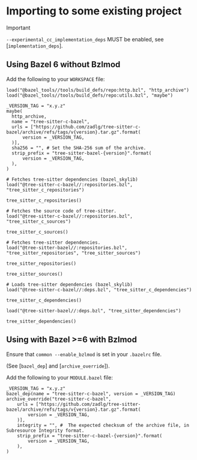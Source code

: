 # Importing to some existing project<a name="importing"></a>

> [!IMPORTANT]
> `--experimental_cc_implementation_deps` MUST be enabled, see [`implementation_deps`].

## Using Bazel 6 **without** Bzlmod<a name="bazel-6-no-bzlmod"></a>

Add the following to your `WORKSPACE` file:

```starlark
load("@bazel_tools//tools/build_defs/repo:http.bzl", "http_archive")
load("@bazel_tools//tools/build_defs/repo:utils.bzl", "maybe")

_VERSION_TAG = "x.y.z"
maybe(
  http_archive,
  name = "tree-sitter-c-bazel",
  urls = ["https://github.com/zadlg/tree-sitter-c-bazel/archive/refs/tags/v{version}.tar.gz".format(
      version = _VERSION_TAG,
  )],
  sha256 = "", # Set the SHA-256 sum of the archive.
  strip_prefix = "tree-sitter-bazel-{version}".format(
      version = _VERSION_TAG,
  ),
)

# Fetches tree-sitter dependencies (bazel_skylib)
load("@tree-sitter-c-bazel//:repositories.bzl", "tree_sitter_c_repositories")

tree_sitter_c_repositories()

# Fetches the source code of tree-sitter.
load("@tree-sitter-c-bazel//:repositories.bzl", "tree_sitter_c_sources")

tree_sitter_c_sources()

# Fetches tree-sitter dependencies.
load("@tree-sitter-bazel//:repositories.bzl", "tree_sitter_repositories", "tree_sitter_sources")

tree_sitter_repositories()

tree_sitter_sources()

# Loads tree-sitter dependencies (bazel_skylib)
load("@tree-sitter-c-bazel//:deps.bzl", "tree_sitter_c_dependencies")

tree_sitter_c_dependencies()

load("@tree-sitter-bazel//:deps.bzl", "tree_sitter_dependencies")

tree_sitter_dependencies()

```

## Using with Bazel >=6 **with** Bzlmod<a name="bazel-with-bzlmod"></a>

Ensure that `common --enable_bzlmod` is set in your `.bazelrc` file.

(See [`bazel_dep`] and [`archive_override`]).

Add the following to your `MODULE.bazel` file:

```starlark
_VERSION_TAG = "x.y.z"
bazel_dep(name = "tree-sitter-c-bazel", version = _VERSION_TAG)
archive_override("tree-sitter-c-bazel",
    urls = ["https://github.com/zadlg/tree-sitter-bazel/archive/refs/tags/v{version}.tar.gz".format(
        version = _VERSION_TAG,
    )],
    integrity = "", #  The expected checksum of the archive file, in Subresource Integrity format.
    strip_prefix = "tree-sitter-c-bazel-{version}".format(
        version = _VERSION_TAG,
    ),
)
```
